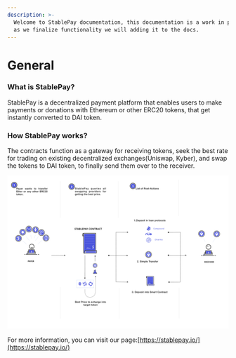 ```yaml
---
description: >-
  Welcome to StablePay documentation, this documentation is a work in progress,
  as we finalize functionality we will adding it to the docs.
---
```


# General

### What is StablePay?

StablePay is a decentralized payment platform that enables users to make payments or donations with Ethereum or other ERC20 tokens, that get instantly converted to DAI token.

### How StablePay works?

The contracts function as a gateway for receiving tokens, seek the best rate for trading on existing decentralized exchanges\(Uniswap, Kyber\), and swap the tokens to DAI token, to finally send them over to the receiver.

![](.gitbook/assets/image_1.png)

For more information, you can visit our page:[https://stablepay.io/](https://stablepay.io/)



